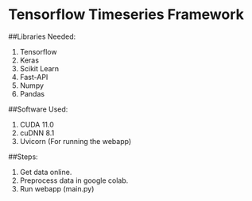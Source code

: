 # Tensorflow Timeseries Framework

##Libraries Needed:
1. Tensorflow
2. Keras
3. Scikit Learn
4. Fast-API
5. Numpy
6. Pandas
 
##Software Used:
1. CUDA 11.0
2. cuDNN 8.1
3. Uvicorn (For running the webapp)

##Steps:
1. Get data online.
2. Preprocess data in google colab.
3. Run webapp (main.py)
